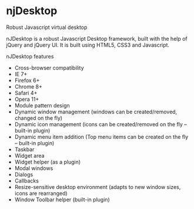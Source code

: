 njDesktop
=========

Robust Javascript virtual desktop

nJDesktop is a robust Javascript Desktop framework, built with the help of jQuery and jQuery UI. It is built using HTML5, CSS3 and Javascript.

nJDesktop features

* Cross-browser compatibility
* IE 7+
* Firefox 6+
* Chrome 8+
* Safari 4+
* Opera 11+
* Module pattern design
* Dynamic window management (windows can be created/removed, changed on the fly)
* Dynamic icon management (icons can be created/removed on the fly – built-in plugin)
* Dynamic menu item addition (Top menu items can be created on the fly – built-in plugin)
* Taskbar
* Widget area
* Widget helper (as a plugin)
* Modal windows
* Dialogs
* Callbacks
* Resize-sensitive desktop environment (adapts to new window sizes, icons are rearranged)
* Window Toolbar helper (built-in plugin)
